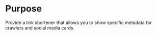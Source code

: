 # Purpose

Provide a link shortener that allows you to show specific metadata for crawlers and social media cards.
